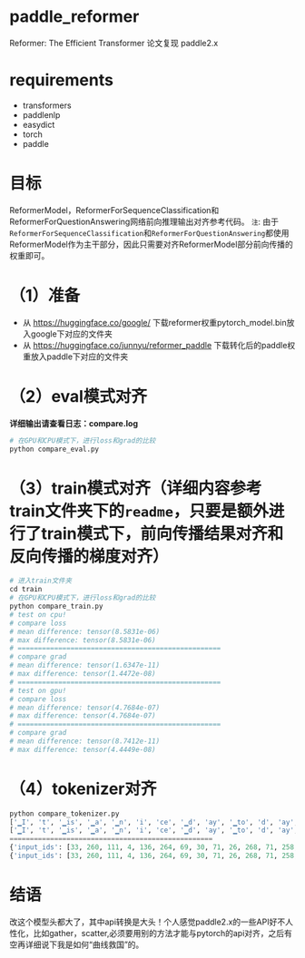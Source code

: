 # paddle_reformer
Reformer: The Efficient Transformer 论文复现 paddle2.x

# requirements
- transformers
- paddlenlp
- easydict
- torch
- paddle


# 目标
ReformerModel，ReformerForSequenceClassification和ReformerForQuestionAnswering网络前向推理输出对齐参考代码。
`注`: 由于`ReformerForSequenceClassification`和`ReformerForQuestionAnswering`都使用ReformerModel作为主干部分，因此只需要对齐ReformerModel部分前向传播的权重即可。

# （1）准备
- 从 https://huggingface.co/google/ 下载reformer权重pytorch_model.bin放入google下对应的文件夹
- 从 https://huggingface.co/junnyu/reformer_paddle 下载转化后的paddle权重放入paddle下对应的文件夹

# （2）eval模式对齐
**详细输出请查看日志：compare.log**
```python
# 在GPU和CPU模式下，进行loss和grad的比较
python compare_eval.py
```

# （3）train模式对齐（详细内容参考train文件夹下的`readme`，只要是额外进行了train模式下，前向传播结果对齐和反向传播的梯度对齐）
```python
# 进入train文件夹
cd train
# 在GPU和CPU模式下，进行loss和grad的比较
python compare_train.py
# test on cpu!
# compare loss
# mean difference: tensor(8.5831e-06)
# max difference: tensor(8.5831e-06)
# ==================================================
# compare grad
# mean difference: tensor(1.6347e-11)
# max difference: tensor(1.4472e-08)
# ==================================================
# test on gpu!
# compare loss
# mean difference: tensor(4.7684e-07)
# max difference: tensor(4.7684e-07)
# ==================================================
# compare grad
# mean difference: tensor(8.7412e-11)
# max difference: tensor(4.4449e-08)
```

# （4）tokenizer对齐
```python
python compare_tokenizer.py 
['▁I', 't', '▁is', '▁a', '▁n', 'i', 'ce', '▁d', 'ay', '▁to', 'd', 'ay', '▁', ',', '▁I', '▁w', 'ant', '▁to', '▁go', '▁to', '▁the', '▁p', 'ar', 'k', '▁', '!']
['▁I', 't', '▁is', '▁a', '▁n', 'i', 'ce', '▁d', 'ay', '▁to', 'd', 'ay', '▁', ',', '▁I', '▁w', 'ant', '▁to', '▁go', '▁to', '▁the', '▁p', 'ar', 'k', '▁', '!']
==================================================
{'input_ids': [33, 260, 111, 4, 136, 264, 69, 30, 71, 26, 268, 71, 258, 277, 33, 8, 180, 26, 224, 26, 13, 40, 52, 282, 258, 287], 'attention_mask': [1, 1, 1, 1, 1, 1, 1, 1, 1, 1, 1, 1, 1, 1, 1, 1, 1, 1, 1, 1, 1, 1, 1, 1, 1, 1]}
{'input_ids': [33, 260, 111, 4, 136, 264, 69, 30, 71, 26, 268, 71, 258, 277, 33, 8, 180, 26, 224, 26, 13, 40, 52, 282, 258, 287], 'token_type_ids': [0, 0, 0, 0, 0, 0, 0, 0, 0, 0, 0, 0, 0, 0, 0, 0, 0, 0, 0, 0, 0, 0, 0, 0, 0, 0], 'attention_mask': [1, 1, 1, 1, 1, 1, 1, 1, 1, 1, 1, 1, 1, 1, 1, 1, 1, 1, 1, 1, 1, 1, 1, 1, 1, 1]}
```

# 结语
改这个模型头都大了，其中api转换是大头！个人感觉paddle2.x的一些API好不人性化，比如gather，scatter,必须要用别的方法才能与pytorch的api对齐，之后有空再详细说下我是如何“曲线救国”的。
